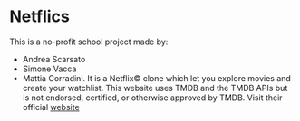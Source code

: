 # Netflics
This is a no-profit school project made by:
- Andrea Scarsato
- Simone Vacca
- Mattia Corradini.
It is a Netflix© clone which let you explore movies and create your watchlist.
This website uses TMDB and the TMDB APIs but is not endorsed, certified, or otherwise approved by TMDB.
Visit their official [website](https://www.themoviedb.org/?language=it-IT)

